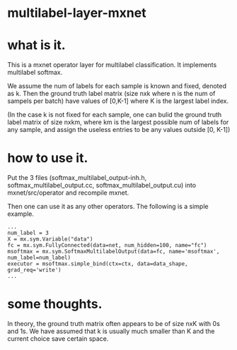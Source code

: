 # multilabel-layer-mxnet


# what is it. 
This is a mxnet operator layer for multilabel classification. It implements multilabel softmax.

We assume the num of labels for each sample is known and fixed, denoted as k. Then the ground truth label matrix (size nxk where n is the num of sampels per batch) have values of [0,K-1] where K is the largest label index.

(In the case k is not fixed for each sample, one can bulid the ground truth label matrix of size nxkm, where km is the largest possible num of labels for any sample, and assign the useless entries to be any values outside [0, K-1])

# how to use it.
Put the 3 files (softmax_multilabel_output-inh.h, softmax_multilabel_output.cc, softmax_multilabel_output.cu) into mxnet/src/operator and recompile mxnet.

Then one can use it as any other operators. The following is a simple example.

    ...
    num_label = 3
    X = mx.sym.Variable("data")
    fc = mx.sym.FullyConnected(data=net, num_hidden=100, name="fc")
    msoftmax = mx.sym.SoftmaxMultilabelOutput(data=fc, name='msoftmax', num_label=num_label)
    executor = msoftmax.simple_bind(ctx=ctx, data=data_shape, grad_req='write')
    ...
    
# some thoughts. 
In theory, the ground truth matrix often appears to be of size nxK with 0s and 1s. We have assumed that k is usually much smaller than K and the current choice save certain space. 


